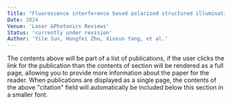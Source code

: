 ```yaml
---
Title: "Fluorescence interference based polarized structured illumination microscopy for high axial resolution imaging of dipole orientations"
Date: 2024
Venue: 'Laser &Photonics Reviews'
Status: 'currently under revision'
Author: 'Yile Sun, Hongfei Zhu, Xinxun Yang, et al.'
---
```


The contents above will be part of a list of publications, if the user clicks the link for the publication than the contents of section will be rendered as a full page, allowing you to provide more information about the paper for the reader. When publications are displayed as a single page, the contents of the above "citation" field will automatically be included below this section in a smaller font.
